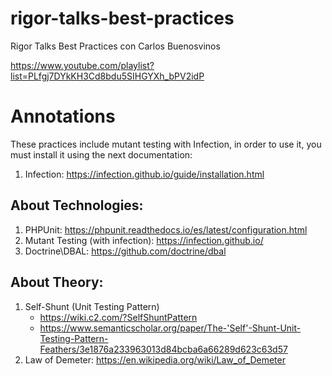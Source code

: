 # rigor-talks-best-practices
Rigor Talks Best Practices con Carlos Buenosvinos

https://www.youtube.com/playlist?list=PLfgj7DYkKH3Cd8bdu5SIHGYXh_bPV2idP

# Annotations

These practices include mutant testing with Infection, in order to use it, you must install it using the next
documentation:

1. Infection: https://infection.github.io/guide/installation.html

## About Technologies:

1. PHPUnit: https://phpunit.readthedocs.io/es/latest/configuration.html
2. Mutant Testing (with infection): https://infection.github.io/
3. Doctrine\DBAL: https://github.com/doctrine/dbal

## About Theory:

1. Self-Shunt (Unit Testing Pattern)
    - https://wiki.c2.com/?SelfShuntPattern
    - https://www.semanticscholar.org/paper/The-'Self'-Shunt-Unit-Testing-Pattern-Feathers/3e1876a233963013d84bcba6a66289d623c63d57
2. Law of Demeter: https://en.wikipedia.org/wiki/Law_of_Demeter
